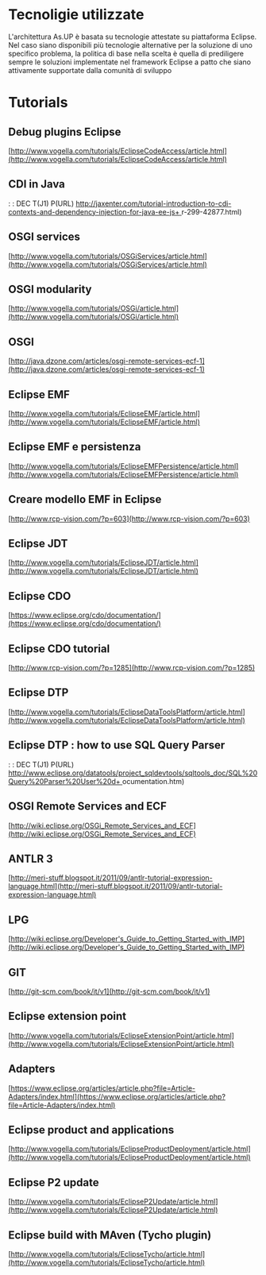 # Tecnoligie utilizzate

L'architettura As.UP è basata su tecnologie attestate su piattaforma Eclipse. Nel caso siano disponibili più
tecnologie alternative per la soluzione di uno specifico problema, la politica di base nella scelta è quella di
prediligere sempre le soluzioni implementate nel framework Eclipse a patto che siano attivamente supportate
dalla comunità di sviluppo

# Tutorials

## **Debug plugins Eclipse**
[http://www.vogella.com/tutorials/EclipseCodeAccess/article.html](http://www.vogella.com/tutorials/EclipseCodeAccess/article.html)
## **CDI in Java**
 :  : DEC T(J1) P(URL) [http://jaxenter.com/tutorial-introduction-to-cdi-contexts-and-dependency-injection-for-java-ee-js+
](http://jaxenter.com/tutorial-introduction-to-cdi-contexts-and-dependency-injection-for-java-ee-js+
)
r-299-42877.html)
## **OSGI services**
[http://www.vogella.com/tutorials/OSGiServices/article.html](http://www.vogella.com/tutorials/OSGiServices/article.html)
## **OSGI modularity**
[http://www.vogella.com/tutorials/OSGi/article.html](http://www.vogella.com/tutorials/OSGi/article.html)
## **OSGI**
[http://java.dzone.com/articles/osgi-remote-services-ecf-1](http://java.dzone.com/articles/osgi-remote-services-ecf-1)
## **Eclipse EMF**
[http://www.vogella.com/tutorials/EclipseEMF/article.html](http://www.vogella.com/tutorials/EclipseEMF/article.html)
## **Eclipse EMF e persistenza**
[http://www.vogella.com/tutorials/EclipseEMFPersistence/article.html](http://www.vogella.com/tutorials/EclipseEMFPersistence/article.html)
## **Creare modello EMF in Eclipse**
[http://www.rcp-vision.com/?p=603](http://www.rcp-vision.com/?p=603)
## **Eclipse JDT**
[http://www.vogella.com/tutorials/EclipseJDT/article.html](http://www.vogella.com/tutorials/EclipseJDT/article.html)
## **Eclipse CDO**
[https://www.eclipse.org/cdo/documentation/](https://www.eclipse.org/cdo/documentation/)
## **Eclipse CDO tutorial**
[http://www.rcp-vision.com/?p=1285](http://www.rcp-vision.com/?p=1285)
## **Eclipse DTP**
[http://www.vogella.com/tutorials/EclipseDataToolsPlatform/article.html](http://www.vogella.com/tutorials/EclipseDataToolsPlatform/article.html)
## **Eclipse DTP :  how to use SQL Query Parser**
 :  : DEC T(J1) P(URL) [http://www.eclipse.org/datatools/project_sqldevtools/sqltools_doc/SQL%20Query%20Parser%20User%20d+
](http://www.eclipse.org/datatools/project_sqldevtools/sqltools_doc/SQL%20Query%20Parser%20User%20d+
)
ocumentation.htm)
## **OSGI Remote Services and ECF**
[http://wiki.eclipse.org/OSGi_Remote_Services_and_ECF](http://wiki.eclipse.org/OSGi_Remote_Services_and_ECF)
## **ANTLR 3**
[http://meri-stuff.blogspot.it/2011/09/antlr-tutorial-expression-language.html](http://meri-stuff.blogspot.it/2011/09/antlr-tutorial-expression-language.html)
## **LPG**
[http://wiki.eclipse.org/Developer's_Guide_to_Getting_Started_with_IMP](http://wiki.eclipse.org/Developer's_Guide_to_Getting_Started_with_IMP)
## **GIT**
[http://git-scm.com/book/it/v1](http://git-scm.com/book/it/v1)
## **Eclipse extension point**
[http://www.vogella.com/tutorials/EclipseExtensionPoint/article.html](http://www.vogella.com/tutorials/EclipseExtensionPoint/article.html)
## **Adapters**
[https://www.eclipse.org/articles/article.php?file=Article-Adapters/index.html](https://www.eclipse.org/articles/article.php?file=Article-Adapters/index.html)
## **Eclipse product and applications**
[http://www.vogella.com/tutorials/EclipseProductDeployment/article.html](http://www.vogella.com/tutorials/EclipseProductDeployment/article.html)
## **Eclipse P2 update**
[http://www.vogella.com/tutorials/EclipseP2Update/article.html](http://www.vogella.com/tutorials/EclipseP2Update/article.html)
## **Eclipse build with MAven (Tycho plugin)**
[http://www.vogella.com/tutorials/EclipseTycho/article.html](http://www.vogella.com/tutorials/EclipseTycho/article.html)

